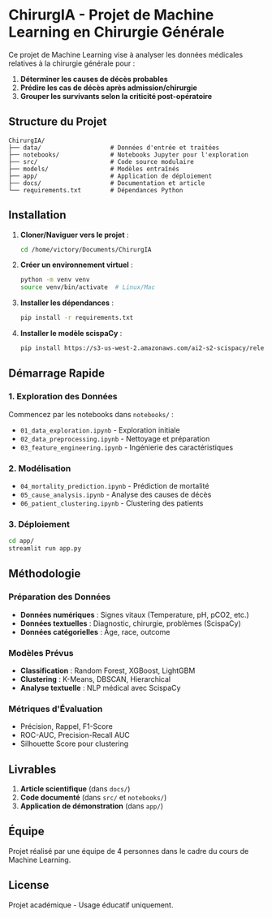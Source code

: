 # ChirurgIA - Projet de Machine Learning en Chirurgie Générale

Ce projet de Machine Learning vise à analyser les données médicales relatives à la chirurgie générale pour :

1. **Déterminer les causes de décès probables**
2. **Prédire les cas de décès après admission/chirurgie**
3. **Grouper les survivants selon la criticité post-opératoire**

## Structure du Projet

```
ChirurgIA/
├── data/                   # Données d'entrée et traitées
├── notebooks/              # Notebooks Jupyter pour l'exploration
├── src/                    # Code source modulaire
├── models/                 # Modèles entraînés
├── app/                    # Application de déploiement
├── docs/                   # Documentation et article
└── requirements.txt        # Dépendances Python
```

## Installation

1. **Cloner/Naviguer vers le projet** :
   ```bash
   cd /home/victory/Documents/ChirurgIA
   ```

2. **Créer un environnement virtuel** :
   ```bash
   python -m venv venv
   source venv/bin/activate  # Linux/Mac
   ```

3. **Installer les dépendances** :
   ```bash
   pip install -r requirements.txt
   ```

4. **Installer le modèle scispaCy** :
   ```bash
   pip install https://s3-us-west-2.amazonaws.com/ai2-s2-scispacy/releases/v0.5.0/en_core_sci_sm-0.5.0.tar.gz
   ```

## Démarrage Rapide

### 1. Exploration des Données
Commencez par les notebooks dans `notebooks/` :
- `01_data_exploration.ipynb` - Exploration initiale
- `02_data_preprocessing.ipynb` - Nettoyage et préparation
- `03_feature_engineering.ipynb` - Ingénierie des caractéristiques

### 2. Modélisation
- `04_mortality_prediction.ipynb` - Prédiction de mortalité
- `05_cause_analysis.ipynb` - Analyse des causes de décès
- `06_patient_clustering.ipynb` - Clustering des patients

### 3. Déploiement
```bash
cd app/
streamlit run app.py
```

## Méthodologie

### Préparation des Données
- **Données numériques** : Signes vitaux (Temperature, pH, pCO2, etc.)
- **Données textuelles** : Diagnostic, chirurgie, problèmes (ScispaCy)
- **Données catégorielles** : Âge, race, outcome

### Modèles Prévus
- **Classification** : Random Forest, XGBoost, LightGBM
- **Clustering** : K-Means, DBSCAN, Hierarchical
- **Analyse textuelle** : NLP médical avec ScispaCy

### Métriques d'Évaluation
- Précision, Rappel, F1-Score
- ROC-AUC, Precision-Recall AUC
- Silhouette Score pour clustering

## Livrables

1. **Article scientifique** (dans `docs/`)
2. **Code documenté** (dans `src/` et `notebooks/`)
3. **Application de démonstration** (dans `app/`)

## Équipe
Projet réalisé par une équipe de 4 personnes dans le cadre du cours de Machine Learning.

## License
Projet académique - Usage éducatif uniquement.
